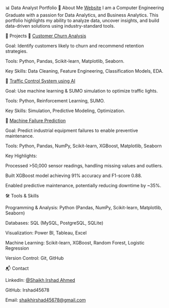 📊 Data Analyst Portfolio
👋 About Me
[Website]([irshad45678.github.io/IrshadPortfolioWebsite.github.io/](https://irshad45678.github.io/IrshadPortfolioWebsite.github.io/)) 
I am a Computer Engineering Graduate with a passion for Data Analytics, and Business Analytics.
This portfolio highlights my ability to analyze data, uncover insights, and build data-driven solutions using industry-standard tools.

🚀 Projects
🔹 [Customer Churn Analysis](https://github.com/Irshad45678/Portfolio-Projects/tree/main/Projects/Customer%20Churn%20Analysis)

Goal: Identify customers likely to churn and recommend retention strategies.

Tools: Python, Pandas, Scikit-learn, Matplotlib, Seaborn.

Key Skills: Data Cleaning, Feature Engineering, Classification Models, EDA.


🔹 [Traffic Control System using AI](https://www.linkedin.com/in/shaikh-irshad-ahmed-5b570b2a7/details/projects/)

Goal: Use machine learning & SUMO simulation to optimize traffic lights.

Tools: Python, Reinforcement Learning, SUMO.

Key Skills: Simulation, Predictive Modeling, Optimization.

🔹 [Machine Failure Prediction](https://www.linkedin.com/in/shaikh-irshad-ahmed-5b570b2a7/details/projects/)

Goal: Predict industrial equipment failures to enable preventive maintenance.

Tools: Python, Pandas, NumPy, Scikit-learn, XGBoost, Matplotlib, Seaborn

Key Highlights:

Processed >50,000 sensor readings, handling missing values and outliers.

Built XGBoost model achieving 91% accuracy and F1-score 0.88.

Enabled predictive maintenance, potentially reducing downtime by ~35%.

🛠️ Tools & Skills

Programming & Analysis: Python (Pandas, NumPy, Scikit-learn, Matplotlib, Seaborn)

Databases: SQL (MySQL, PostgreSQL, SQLite)

Visualization: Power BI, Tableau, Excel

Machine Learning: Scikit-learn, XGBoost, Random Forest, Logistic Regression

Version Control: Git, GitHub

📬 Contact

LinkedIn: [@Shaikh Irshad Ahmed](https://www.linkedin.com/in/shaikh-irshad-ahmed-5b570b2a7/)

GitHub: Irshad45678

Email: shaikhirshad45678@gmail.com
